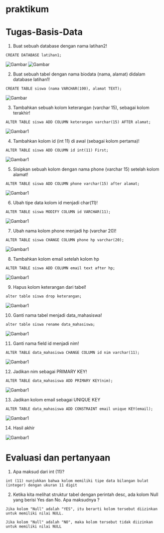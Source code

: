 # praktikum
# Tugas-Basis-Data

1. Buat sebuah database dengan nama latihan2!
``` 
CREATE DATABASE latihan1;
```
![Gambar](gambar/barbar1.png)
![Gambar](gambar/barbar2.png)

2. Buat sebuah tabel dengan nama biodata (nama, alamat) didalam
database latihan1!
```
CREATE TABLE siswa (nama VARCHAR(100), alamat TEXT);
```
![Gambar](gambar/barbar3.png)


3. Tambahkan sebuah kolom keterangan (varchar 15), sebagai kolom
terakhir!
```
ALTER TABLE siswa ADD COLUMN keterangan varchar(15) AFTER alamat;
```
![Gambar1](gambar/barbar4.png)

4. Tambahkan kolom id (int 11) di awal (sebagai kolom pertama)!
```
ALTER TABLE siswa ADD COLUMN id int(11) First;
```
![Gambar1](gambar/barbar5.png)

5. Sisipkan sebuah kolom dengan nama phone (varchar 15) setelah
kolom alamat!
```
ALTER TABLE siswa ADD COLUMN phone varchar(15) after alamat;
```
![Gambar1](gambar/barbar6.png)


6. Ubah tipe data kolom id menjadi char(11)!
```
ALTER TABLE siswa MODIFY COLUMN id VARCHAR(11);
```
![Gambar1](Gambar/barbar7.png)


7. Ubah nama kolom phone menjadi hp (varchar 20)!
```
ALTER TABLE siswa CHANGE COLUMN phone hp varchar(20);
```
![Gambar1](Gambar/barbar8.png)

8. Tambahkan kolom email setelah kolom hp
```
ALTER TABLE siswa ADD COLUMN email text after hp;
```
![Gambar1](Gambar/barbar9.png)


9. Hapus kolom keterangan dari tabel!
```
alter table siswa drop keterangan;
```
![Gambar1](Gambar/barbar10.png)


10. Ganti nama tabel menjadi data_mahasiswa!
```
alter table siswa rename data_mahasiswa;
```
![Gambar1](Gambar/barbar11.png)

11. Ganti nama field id menjadi nim!
```
ALTER TABLE data_mahasiswa CHANGE COLUMN id nim varchar(11);
```
![Gambar1](Gambar/barbar12.png)


12. Jadikan nim sebagai PRIMARY KEY!
```
ALTER TABLE data_mahasiswa ADD PRIMARY KEY(nim);
```
![Gambar1](Gambar/barbar13.png)


13. Jadikan kolom email sebagai UNIQUE KEY
```
ALTER TABLE data_mahasiswa ADD CONSTRAINT email unique KEY(email);
```
![Gambar1](Gambar/barbar14.png)


14. Hasil akhir

![Gambar1](Gambar/barbar15.png)


# Evaluasi dan pertanyaan
1. Apa maksud dari int (11)?
```
int (11) nunjukkan bahwa kolom memiliki tipe data bilangan bulat (integer) dengan ukuran 11 digit 
```

2. Ketika kita melihat struktur tabel dengan perintah desc, ada kolom Null yang
berisi Yes dan No. Apa maksudnya ?
```
Jika kolom "Null" adalah "YES", itu berarti kolom tersebut diizinkan untuk memiliki nilai NULL.

Jika kolom "Null" adalah "NO", maka kolom tersebut tidak diizinkan untuk memiliki nilai NULL
```

